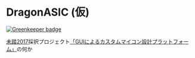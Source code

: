# DragonASIC (仮)

[![Greenkeeper badge](https://badges.greenkeeper.io/hakatashi/DragonASIC-web.svg)](https://greenkeeper.io/)

[未踏2017](https://www.ipa.go.jp/jinzai/mitou/2017/)採択プロジェクト[「GUIによるカスタムマイコン設計プラットフォーム」](https://www.ipa.go.jp/jinzai/mitou/2017/koubokekka_index.html#section8)の何か

